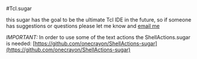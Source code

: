 #Tcl.sugar

this sugar has the goal to be the ultimate Tcl IDE in the future, so if someone has suggestions or questions please let me know and [email me](mailto:brosensteiner@gmail.com)

*IMPORTANT:* In order to use some of the text actions the ShellActions.sugar is needed:
[https://github.com/onecrayon/ShellActions-sugar](https://github.com/onecrayon/ShellActions-sugar)